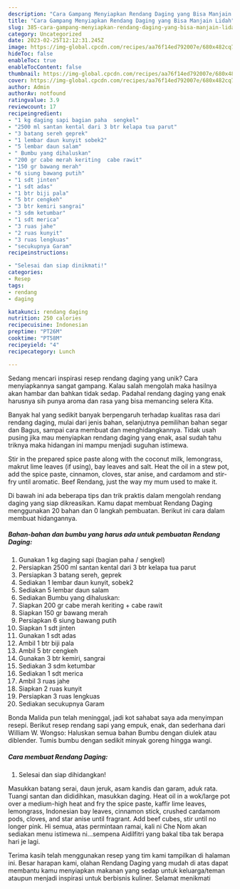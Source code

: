 ```yaml
---
description: "Cara Gampang Menyiapkan Rendang Daging yang Bisa Manjain Lidah"
title: "Cara Gampang Menyiapkan Rendang Daging yang Bisa Manjain Lidah"
slug: 385-cara-gampang-menyiapkan-rendang-daging-yang-bisa-manjain-lidah
category: Uncategorized
date: 2023-02-25T12:12:31.245Z
image: https://img-global.cpcdn.com/recipes/aa76f14ed792007e/680x482cq70/rendang-daging-foto-resep-utama.jpg
hideToc: false
enableToc: true
enableTocContent: false
thumbnail: https://img-global.cpcdn.com/recipes/aa76f14ed792007e/680x482cq70/rendang-daging-foto-resep-utama.jpg
cover: https://img-global.cpcdn.com/recipes/aa76f14ed792007e/680x482cq70/rendang-daging-foto-resep-utama.jpg
author: Admin
authorAv: notfound
ratingvalue: 3.9
reviewcount: 17
recipeingredient:
- "1 kg daging sapi bagian paha  sengkel"
- "2500 ml santan kental dari 3 btr kelapa tua parut"
- "3 batang sereh geprek"
- "1 lembar daun kunyit sobek2"
- "5 lembar daun salam"
- " Bumbu yang dihaluskan"
- "200 gr cabe merah keriting  cabe rawit"
- "150 gr bawang merah"
- "6 siung bawang putih"
- "1 sdt jinten"
- "1 sdt adas"
- "1 btr biji pala"
- "5 btr cengkeh"
- "3 btr kemiri sangrai"
- "3 sdm ketumbar"
- "1 sdt merica"
- "3 ruas jahe"
- "2 ruas kunyit"
- "3 ruas lengkuas"
- "secukupnya Garam"
recipeinstructions:

- "Selesai dan siap dinikmati!"
categories:
- Resep
tags:
- rendang
- daging

katakunci: rendang daging 
nutrition: 250 calories
recipecuisine: Indonesian
preptime: "PT26M"
cooktime: "PT58M"
recipeyield: "4"
recipecategory: Lunch

---
```





Sedang mencari inspirasi resep rendang daging yang unik? Cara menyiapkannya sangat gampang. Kalau salah mengolah maka hasilnya akan hambar dan bahkan tidak sedap. Padahal rendang daging yang enak harusnya sih punya aroma dan rasa yang bisa memancing selera Kita.





Banyak hal yang sedikit banyak berpengaruh terhadap kualitas rasa dari rendang daging, mulai dari jenis bahan, selanjutnya pemilihan bahan segar dan Bagus, sampai cara membuat dan menghidangkannya. Tidak usah pusing jika mau menyiapkan rendang daging yang enak,      asal sudah tahu triknya maka hidangan ini mampu menjadi suguhan istimewa.














Stir in the prepared spice paste along with the coconut milk, lemongrass, makrut lime leaves (if using), bay leaves and salt. Heat the oil in a stew pot, add the spice paste, cinnamon, cloves, star anise, and cardamom and stir-fry until aromatic. Beef Rendang, just the way my mum used to make it.






Di bawah ini ada beberapa tips dan trik praktis dalam mengolah rendang daging yang siap dikreasikan. Kamu dapat membuat Rendang Daging menggunakan 20 bahan dan 0 langkah pembuatan. Berikut ini cara dalam membuat hidangannya.

<!--inarticleads1-->

##### Bahan-bahan dan bumbu yang harus ada untuk pembuatan Rendang Daging:

1. Gunakan 1 kg daging sapi (bagian paha / sengkel)
1. Persiapkan 2500 ml santan kental dari 3 btr kelapa tua parut
1. Persiapkan 3 batang sereh, geprek
1. Sediakan 1 lembar daun kunyit, sobek2
1. Sediakan 5 lembar daun salam
1. Sediakan  Bumbu yang dihaluskan:
1. Siapkan 200 gr cabe merah keriting + cabe rawit
1. Siapkan 150 gr bawang merah
1. Persiapkan 6 siung bawang putih
1. Siapkan 1 sdt jinten
1. Gunakan 1 sdt adas
1. Ambil 1 btr biji pala
1. Ambil 5 btr cengkeh
1. Gunakan 3 btr kemiri, sangrai
1. Sediakan 3 sdm ketumbar
1. Sediakan 1 sdt merica
1. Ambil 3 ruas jahe
1. Siapkan 2 ruas kunyit
1. Persiapkan 3 ruas lengkuas
1. Sediakan secukupnya Garam


Bonda Malida pun telah meninggal, jadi kot sahabat saya ada menyimpan resepi. Berikut resep rendang sapi yang empuk, enak, dan sederhana dari William W. Wongso: Haluskan semua bahan Bumbu dengan diulek atau diblender. Tumis bumbu dengan sedikit minyak goreng hingga wangi. 

<!--inarticleads2-->

##### Cara membuat Rendang Daging:


1. Selesai dan siap dihidangkan!

Masukkan batang serai, daun jeruk, asam kandis dan garam, aduk rata. Tuangi santan dan dididihkan, masukkan daging. Heat oil in a wok/large pot over a medium-high heat and fry the spice paste, kaffir lime leaves, lemongrass, Indonesian bay leaves, cinnamon stick, crushed cardamom pods, cloves, and star anise until fragrant. Add beef cubes, stir until no longer pink. Hi semua, atas permintaan ramai, kali ni Che Nom akan sediakan menu istimewa ni…sempena Aidilfitri yang bakal tiba tak berapa hari je lagi. 

Terima kasih telah menggunakan resep yang tim kami tampilkan di halaman ini. Besar harapan kami, olahan Rendang Daging yang mudah di atas dapat membantu kamu menyiapkan makanan yang sedap untuk keluarga/teman ataupun menjadi inspirasi untuk berbisnis kuliner. Selamat menikmati
